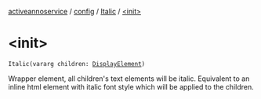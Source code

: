 [activeannoservice](../../index.md) / [config](../index.md) / [Italic](index.md) / [&lt;init&gt;](./-init-.md)

# &lt;init&gt;

`Italic(vararg children: `[`DisplayElement`](../-display-element.md)`)`

Wrapper element, all children's text elements will be italic. Equivalent to an inline html element with italic font style
which will be applied to the children.

